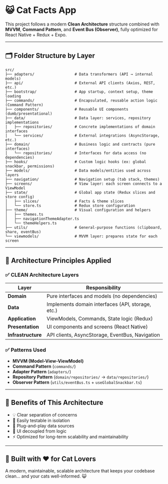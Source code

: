 # 😺 Cat Facts App

This project follows a modern **Clean Architecture** structure combined with **MVVM**, **Command Pattern**, and **Event Bus (Observer)**, fully optimized for React Native + Redux + Expo.

---

## 🗂️ Folder Structure by Layer

```plaintext
src/
├── adapters/                  # Data transformers (API → internal models)
├── api/                       # External API clients (Axios, REST, etc.)
├── bootstrap/                 # App startup, context setup, theme loading
├── commands/                  # Encapsulated, reusable action logic (Command Pattern)
├── components/                # Reusable UI components (dumb/presentational)
├── data/                      # Data layer: services, repository implementations
│   ├── repositories/          # Concrete implementations of domain interfaces
│   └── services/              # External integrations (AsyncStorage, etc.)
├── domain/                    # Business logic and contracts (pure interfaces)
│   └── repositories/          # Interfaces for data access (no dependencies)
├── hooks/                     # Custom logic hooks (ex: global snackbar, permissions)
├── models/                    # Data models/entities used across layers
├── navigation/                # Navigation setup (tab stack, themes)
├── screens/                   # View layer: each screen connects to a ViewModel
├── state/                     # Global app state (Redux slices and store config)
│   ├── slices/                # Facts & theme slices
│   └── store.ts               # Redux store configuration
├── theme/                     # Visual configuration and helpers
│   ├── themes.ts
│   ├── navigationThemeAdapter.ts
│   └── themeHelpers.ts
├── utils/                     # General-purpose functions (clipboard, share, eventBus)
└── viewmodels/                # MVVM layer: prepares state for each screen
```

---

## 🧠 Architecture Principles Applied

### ✅ CLEAN Architecture Layers

| Layer              | Responsibility                                    |
| ------------------ | ------------------------------------------------- |
| **Domain**         | Pure interfaces and models (no dependencies)      |
| **Data**           | Implements domain interfaces (API, storage, etc.) |
| **Application**    | ViewModels, Commands, State logic (Redux)         |
| **Presentation**   | UI components and screens (React Native)          |
| **Infrastructure** | API clients, AsyncStorage, EventBus, Navigation   |

### ✅ Patterns Used

- **MVVM (Model-View-ViewModel)**
- **Command Pattern** (`commands/`)
- **Adapter Pattern** (`adapters/`)
- **Repository Pattern** (`domain/repositories/` → `data/repositories/`)
- **Observer Pattern** (`utils/eventBus.ts` + `useGlobalSnackbar.ts`)

---

## 🚀 Benefits of This Architecture

- 💡 Clear separation of concerns
- 🧪 Easily testable in isolation
- 🔄 Plug-and-play data sources
- 🔐 UI decoupled from logic
- ⚡ Optimized for long-term scalability and maintainability

---

## 🐾 Built with ❤️ for Cat Lovers

A modern, maintainable, scalable architecture that keeps your codebase clean... and your cats well-informed. 😺
